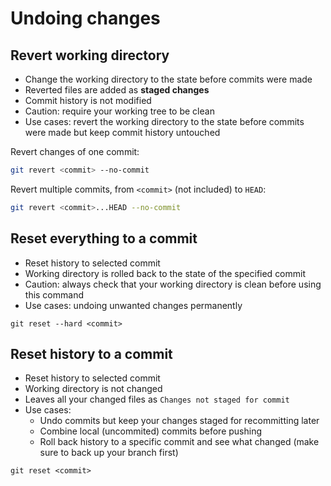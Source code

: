 # Undoing changes

## Revert working directory

- Change the working directory to the state before commits were made
- Reverted files are added as **staged changes**
- Commit history is not modified
- Caution: require your working tree to be clean
- Use cases: revert the working directory to the state before commits were made but keep commit history untouched

Revert changes of one commit:
```sh
git revert <commit> --no-commit
```

Revert multiple commits, from `<commit>` (not included) to `HEAD`:
```sh
git revert <commit>...HEAD --no-commit
```


## Reset everything to a commit

- Reset history to selected commit
- Working directory is rolled back to the state of the specified commit
- Caution: always check that your working directory is clean before using this command
- Use cases: undoing unwanted changes permanently

```shell
git reset --hard <commit>
```


## Reset history to a commit

- Reset history to selected commit
- Working directory is not changed
- Leaves all your changed files as `Changes not staged for commit`
- Use cases:
  - Undo commits but keep your changes staged for recommitting later
  - Combine local (uncommited) commits before pushing
  - Roll back history to a specific commit and see what changed (make sure to back up your branch first)

```shell
git reset <commit>
```
